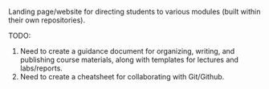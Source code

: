 Landing page/website for directing students to various modules (built within their own repositories).

TODO:
1. Need to create a guidance document for organizing, writing, and publishing course materials, along with templates for lectures and labs/reports. 
2. Need to create a cheatsheet for collaborating with Git/Github.
